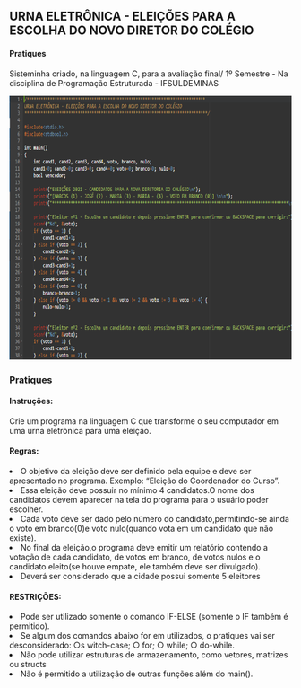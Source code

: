 

<h2>URNA ELETRÔNICA - ELEIÇÕES PARA A ESCOLHA DO NOVO DIRETOR DO COLÉGIO</h2>                            



<h4>Pratiques</h4>

<p>Sisteminha criado, na linguagem C, para a avaliação final/ 1º Semestre - Na disciplina de Programação Estruturada - IFSULDEMINAS</p>

<img src="./imagens/img.png" height="470" width="800">



<h3>Pratiques</h3>

<h4>Instruções:</h4>


<p>Crie um programa na linguagem C que transforme o seu computador em uma urna eletrônica para uma eleição.</p>



<p><h4>Regras:</h4>
<lu>
    <li>O objetivo da eleição deve ser definido pela equipe e deve ser apresentado no
        programa. Exemplo: “​Eleição do Coordenador do Curso​”.</li>
    <li>Essa eleição deve possuir no mínimo 4 candidatos.O nome dos candidatos devem  aparecer na tela do programa para o usuário poder escolher.</li>
    <li>Cada voto deve ser dado pelo número do candidato,permitindo-se ainda o voto em branco(0)e voto nulo(quando vota em um candidato que não existe).</li>
  <li>No final da eleição,o programa deve emitir um relatório contendo a votação de cada candidato, de votos em branco, de votos nulos e o candidato eleito(se houve empate, ele também deve ser divulgado).</li>
    <li>Deverá ser considerado que a cidade possui somente 5 eleitores</li>
</lu></p>



<p><h4>RESTRIÇÕES:
</h4>
<lu>
<li>Pode ser utilizado somente o comando IF-ELSE (somente o IF também é permitido).</li>
<li>Se algum dos comandos abaixo for em utilizados, o pratiques vai ser desconsiderado: ○s witch-case; ○ for; ○ while; ○ do-while.</li>
<li>Não pode utilizar estruturas de armazenamento, como vetores, matrizes ou structs</li>
<li>Não é permitido a utilização de outras funções além do main().</li>
    </lu></p>







​    


​    







